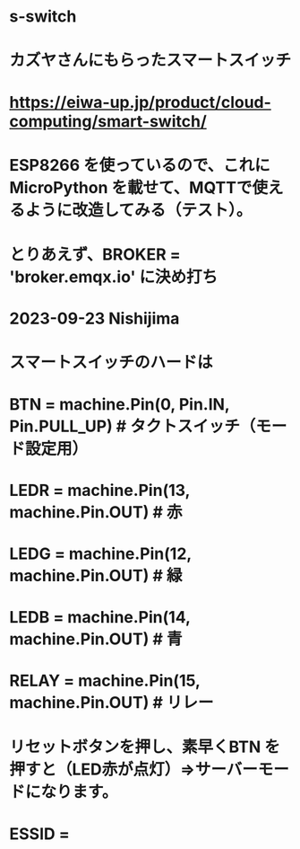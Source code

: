 # s-switch
#
# カズヤさんにもらったスマートスイッチ
# https://eiwa-up.jp/product/cloud-computing/smart-switch/
# ESP8266 を使っているので、これに MicroPython を載せて、MQTTで使えるように改造してみる（テスト）。
# とりあえず、BROKER = 'broker.emqx.io' に決め打ち
# 2023-09-23 Nishijima
# スマートスイッチのハードは
# BTN = machine.Pin(0, Pin.IN, Pin.PULL_UP) # タクトスイッチ（モード設定用）
# LEDR = machine.Pin(13, machine.Pin.OUT) # 赤
# LEDG = machine.Pin(12, machine.Pin.OUT) # 緑
# LEDB = machine.Pin(14, machine.Pin.OUT) # 青
# RELAY = machine.Pin(15, machine.Pin.OUT) # リレー
# 
# リセットボタンを押し、素早くBTN を押すと（LED赤が点灯）⇒サーバーモードになります。
# ESSID = 
